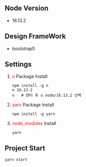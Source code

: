 ##  Node Version
* 16.13.2

## Design FrameWork
* bootstrap5

## Settings
1. <span style="color: red">n</span> Package Install
    ```shell
    npm install -g n
    n 16.13.2
    n   # 엔터 후 ο node/16.13.2 선택
    ```
2. <span style="color: red">yarn</span> Package Install
    ```shell
    npm install -g yarn
    ```
3. <span style="color: red">node_modules</span> Install
    ```shell
    yarn
    ```

## Project Start
```shell
yarn start
```